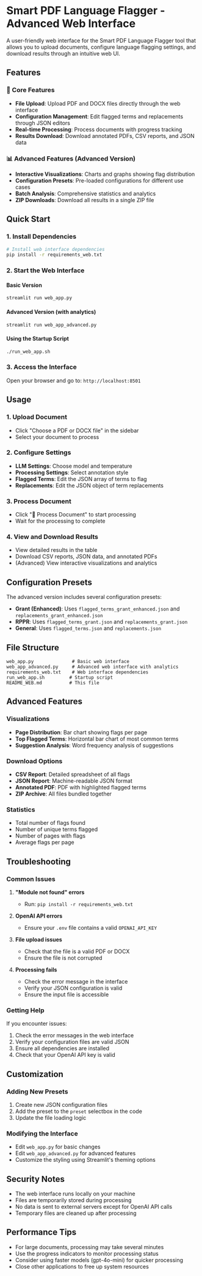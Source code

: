 # Smart PDF Language Flagger - Advanced Web Interface

A user-friendly web interface for the Smart PDF Language Flagger tool that allows you to upload documents, configure language flagging settings, and download results through an intuitive web UI.

## Features

### 🚀 Core Features
- **File Upload**: Upload PDF and DOCX files directly through the web interface
- **Configuration Management**: Edit flagged terms and replacements through JSON editors
- **Real-time Processing**: Process documents with progress tracking
- **Results Download**: Download annotated PDFs, CSV reports, and JSON data

### 📊 Advanced Features (Advanced Version)
- **Interactive Visualizations**: Charts and graphs showing flag distribution
- **Configuration Presets**: Pre-loaded configurations for different use cases
- **Batch Analysis**: Comprehensive statistics and analytics
- **ZIP Downloads**: Download all results in a single ZIP file

## Quick Start

### 1. Install Dependencies
```bash
# Install web interface dependencies
pip install -r requirements_web.txt
```

### 2. Start the Web Interface

#### Basic Version
```bash
streamlit run web_app.py
```

#### Advanced Version (with analytics)
```bash
streamlit run web_app_advanced.py
```

#### Using the Startup Script
```bash
./run_web_app.sh
```

### 3. Access the Interface
Open your browser and go to: `http://localhost:8501`

## Usage

### 1. Upload Document
- Click "Choose a PDF or DOCX file" in the sidebar
- Select your document to process

### 2. Configure Settings
- **LLM Settings**: Choose model and temperature
- **Processing Settings**: Select annotation style
- **Flagged Terms**: Edit the JSON array of terms to flag
- **Replacements**: Edit the JSON object of term replacements

### 3. Process Document
- Click "🚀 Process Document" to start processing
- Wait for the processing to complete

### 4. View and Download Results
- View detailed results in the table
- Download CSV reports, JSON data, and annotated PDFs
- (Advanced) View interactive visualizations and analytics

## Configuration Presets

The advanced version includes several configuration presets:

- **Grant (Enhanced)**: Uses `flagged_terms_grant_enhanced.json` and `replacements_grant_enhanced.json`
- **RPPR**: Uses `flagged_terms_grant.json` and `replacements_grant.json`
- **General**: Uses `flagged_terms.json` and `replacements.json`

## File Structure

```
web_app.py              # Basic web interface
web_app_advanced.py     # Advanced web interface with analytics
requirements_web.txt    # Web interface dependencies
run_web_app.sh         # Startup script
README_WEB.md          # This file
```

## Advanced Features

### Visualizations
- **Page Distribution**: Bar chart showing flags per page
- **Top Flagged Terms**: Horizontal bar chart of most common terms
- **Suggestion Analysis**: Word frequency analysis of suggestions

### Download Options
- **CSV Report**: Detailed spreadsheet of all flags
- **JSON Report**: Machine-readable JSON format
- **Annotated PDF**: PDF with highlighted flagged terms
- **ZIP Archive**: All files bundled together

### Statistics
- Total number of flags found
- Number of unique terms flagged
- Number of pages with flags
- Average flags per page

## Troubleshooting

### Common Issues

1. **"Module not found" errors**
   - Run: `pip install -r requirements_web.txt`

2. **OpenAI API errors**
   - Ensure your `.env` file contains a valid `OPENAI_API_KEY`

3. **File upload issues**
   - Check that the file is a valid PDF or DOCX
   - Ensure the file is not corrupted

4. **Processing fails**
   - Check the error message in the interface
   - Verify your JSON configuration is valid
   - Ensure the input file is accessible

### Getting Help

If you encounter issues:
1. Check the error messages in the web interface
2. Verify your configuration files are valid JSON
3. Ensure all dependencies are installed
4. Check that your OpenAI API key is valid

## Customization

### Adding New Presets
1. Create new JSON configuration files
2. Add the preset to the `preset` selectbox in the code
3. Update the file loading logic

### Modifying the Interface
- Edit `web_app.py` for basic changes
- Edit `web_app_advanced.py` for advanced features
- Customize the styling using Streamlit's theming options

## Security Notes

- The web interface runs locally on your machine
- Files are temporarily stored during processing
- No data is sent to external servers except for OpenAI API calls
- Temporary files are cleaned up after processing

## Performance Tips

- For large documents, processing may take several minutes
- Use the progress indicators to monitor processing status
- Consider using faster models (gpt-4o-mini) for quicker processing
- Close other applications to free up system resources
